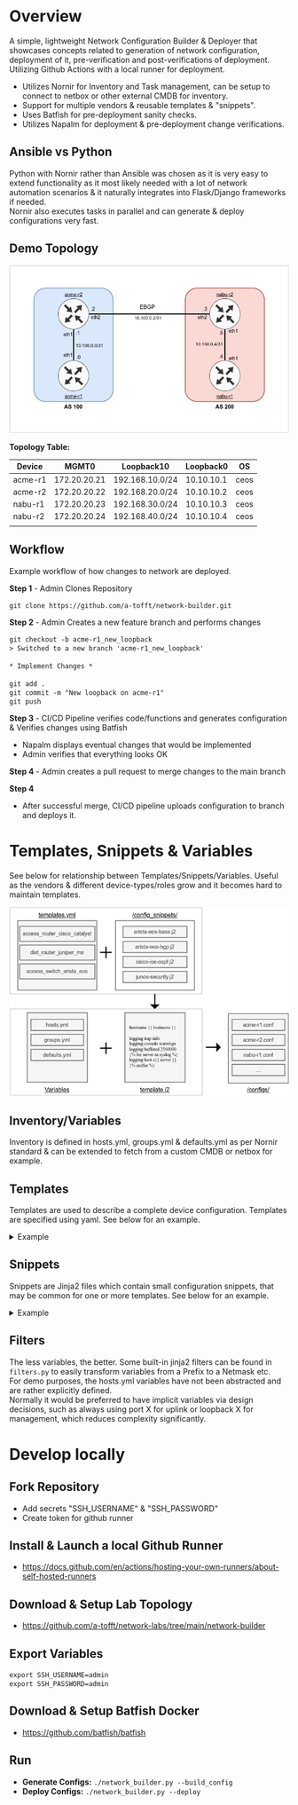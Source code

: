 # Overview 
A simple, lightweight Network Configuration Builder & Deployer that showcases concepts related to generation of network configuration, deployment of it, pre-verification and post-verifications of deployment. Utilizing Github Actions with a local runner for deployment.

- Utilizes Nornir for Inventory and Task management, can be setup to connect to netbox or other external CMDB for inventory.
- Support for multiple vendors & reusable templates & "snippets".
- Uses Batfish for pre-deployment sanity checks.
- Utilizes Napalm for deployment & pre-deployment change verifications.

## Ansible vs Python
Python with Nornir rather than Ansible was chosen as it is very easy to extend functionality as it most likely needed with a lot of network automation scenarios & it naturally integrates into Flask/Django frameworks if needed. \
Nornir also executes tasks in parallel and can generate & deploy configurations very fast.

## Demo Topology 

![Topology](lab-topology.png)

**Topology Table:**

| Device  | MGMT0       | Loopback10      | Loopback0  | OS   |
| ------- | ----------- | --------------- | ---------- | ---- |
| acme-r1 | 172.20.20.21 | 192.168.10.0/24 | 10.10.10.1 | ceos |
| acme-r2 | 172.20.20.22 | 192.168.20.0/24 | 10.10.10.2 | ceos |
| nabu-r1 | 172.20.20.23 | 192.168.30.0/24 | 10.10.10.3 | ceos |
| nabu-r2 | 172.20.20.24 | 192.168.40.0/24 | 10.10.10.4 | ceos |
|         |             |                 |            |      |

## Workflow 
Example workflow of how changes to network are deployed.

**Step 1** - Admin Clones Repository
```shell
git clone https://github.com/a-tofft/network-builder.git
```

**Step 2** - Admin Creates a new feature branch and performs changes 
```shell 
git checkout -b acme-r1_new_loopback
> Switched to a new branch 'acme-r1_new_loopback'

* Implement Changes * 

git add .
git commit -m "New loopback on acme-r1"
git push
```

**Step 3** - CI/CD Pipeline verifies code/functions and generates configuration & Verifies changes using Batfish
- Napalm displays eventual changes that would be implemented
- Admin verifies that everything looks OK 

**Step 4** - Admin creates a pull request to merge changes to the main branch

**Step 4**
- After successful merge, CI/CD pipeline uploads configuration to branch and deploys it. 


# Templates, Snippets & Variables
See below for relationship between Templates/Snippets/Variables. Useful as the vendors & different device-types/roles grow and it becomes hard to maintain templates. 

![Template Structure](templates_snippets.png)

## Inventory/Variables
Inventory is defined in hosts.yml, groups.yml & defaults.yml as per Nornir standard & can be extended to fetch from a custom CMDB or netbox for example. 

## Templates 
Templates are used to describe a complete device configuration. Templates are specified using yaml. See below for an example.

<details>
<summary>Example</summary>

```YAML
- template_name: arista_ceos
  device_roles:
    - access-router
  device_types:
    - ceos
  config:
    - arista-ceos-base.j2
    - arista-ceos-banner.j2
    - arista-ceos-dns.j2
    - arista-ceos-logging.j2
    - arista-ceos-mgmt.j2
    - arista-ceos-ntp.j2
    - arista-ceos-routing.j2
    - arista-ceos-ospf.j2
    - arista-ceos-bgp.j2
    - arista-ceos-intfs.j2
    - arista-ceos-security.j2
```

</details>

## Snippets 
Snippets are Jinja2 files which contain small configuration snippets, that may be common for one or more templates. See below for an example.

<details>
<summary>Example</summary>

```JINJA
ip access-list standard IPV4-MGMT-SSH
 {% for entry in ssh_acl_entries_v4 %}
 remark {{ entry.comment }}
 {% for network in entry.networks %}
 permit {{ network }}
 {% endfor %}
 {% endfor %}
```

</details>

## Filters
The less variables, the better. Some built-in jinja2 filters can be found in `filters.py` to easily transform variables from a Prefix to a Netmask etc. \
For demo purposes, the hosts.yml variables have not been abstracted and are rather explicitly defined. \
Normally it would be preferred to have implicit variables via design decisions, such as always using port X for uplink or loopback X for management, which reduces complexity significantly.

# Develop locally 

## Fork Repository
 - Add secrets "SSH_USERNAME" & "SSH_PASSWORD"
 - Create token for github runner

## Install & Launch a local Github Runner 
- https://docs.github.com/en/actions/hosting-your-own-runners/about-self-hosted-runners

## Download & Setup Lab Topology
-  https://github.com/a-tofft/network-labs/tree/main/network-builder


## Export Variables

```
export SSH_USERNAME=admin
export SSH_PASSWORD=admin
```

## Download & Setup Batfish Docker 
 - https://github.com/batfish/batfish

## Run 
 - **Generate Configs:** `./network_builder.py --build_config`
 - **Deploy Configs:** `./network_builder.py --deploy`